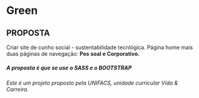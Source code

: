 # Green

<h2>PROPOSTA</h2>

<p>Criar site de cunho social - sustentabilidade tecnlógica. Página home mais duas páginas de navegação: <strong> Pes
soal e Corporativo.</strong></p>
<h5>A proposta é que se use o SASS e o BOOTSTRAP </h5>
<h6>Este é um projeto proposto pela UNIFACS, unidade curricular Vida & Carreira.</h6>
